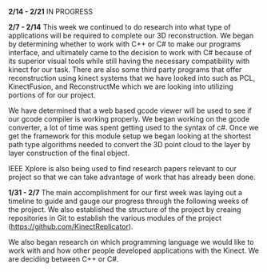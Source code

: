 **2/14 - 2/21**
IN PROGRESS

**2/7 - 2/14**
This week we continued to do research into what type of applications will be required to complete our 3D reconstruction. We began by determining whether to work with C++ or C# to make our programs interface, and ultimately came to the decision to work with C# because of its superior visual tools while still having the necessary compatibility with kinect for our task. There are also some third party programs that offer reconstruction using kinect systems that we have looked into such as PCL, KinectFusion, and ReconstructMe which we are looking into utilizing portions of for our project.

We have determined that a web based gcode viewer will be used to see if our gcode compiler is working properly. We began working on the gcode converter, a lot of time was spent getting used to the syntax of c#. Once we get the framework for this module setup we began looking at the shortest path type algorithms needed to convert the 3D point cloud to the layer by layer construction of the final object.

IEEE Xplore is also being used to find research papers relevant to our project so that we can take advantage of work that has already been done. 

**1/31 - 2/7**
The main accomplishment for our first week was laying out a timeline to guide and gauge our progress through the following weeks of the project. We also established the structure of the project by creaing repositories in Git to establish the various modules of the project (https://github.com/KinectReplicator).  

We also began research on which programming language we would like to work with and how other people developed applications with the Kinect. We are deciding between C++ or C#.
